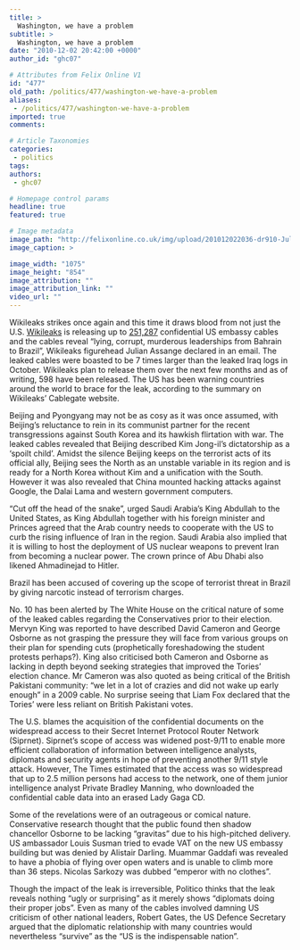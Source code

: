 ```yaml
---
title: >
  Washington, we have a problem
subtitle: >
  Washington, we have a problem
date: "2010-12-02 20:42:00 +0000"
author_id: "ghc07"

# Attributes from Felix Online V1
id: "477"
old_path: /politics/477/washington-we-have-a-problem
aliases:
 - /politics/477/washington-we-have-a-problem
imported: true
comments:

# Article Taxonomies
categories:
 - politics
tags:
authors:
 - ghc07

# Homepage control params
headline: true
featured: true

# Image metadata
image_path: "http://felixonline.co.uk/img/upload/201012022036-dr910-JulianAs.jpg"
image_caption: >

image_width: "1075"
image_height: "854"
image_attribution: ""
image_attribution_link: ""
video_url: ""
---
```


Wikileaks strikes once again and this time it draws blood from not just the U.S. [Wikileaks](http://wikileaks.org/) is releasing up to [251,287](http://cablegate.wikileaks.org/) confidential US embassy cables and the cables reveal “lying, corrupt, murderous leaderships from Bahrain to Brazil”, Wikileaks figurehead Julian Assange declared in an email. The leaked cables were boasted to be 7 times larger than the leaked Iraq logs in October. Wikileaks plan to release them over the next few months and as of writing, 598 have been released. The US has been warning countries around the world to brace for the leak, according to the summary on Wikileaks’ Cablegate website.

Beijing and Pyongyang may not be as cosy as it was once assumed, with Beijing’s reluctance to rein in its communist partner for the recent transgressions against South Korea and its hawkish flirtation with war. The leaked cables revealed that Beijing described Kim Jong-il’s dictatorship as a ‘spoilt child’. Amidst the silence Beijing keeps on the terrorist acts of its official ally, Beijing sees the North as an unstable variable in its region and is ready for a North Korea without Kim and a unification with the South. However it was also revealed that China mounted hacking attacks against Google, the Dalai Lama and western government computers.

“Cut off the head of the snake”, urged Saudi Arabia’s King Abdullah to the United States, as King Abdullah together with his foreign minister and Princes agreed that the Arab country needs to cooperate with the US to curb the rising influence of Iran in the region. Saudi Arabia also implied that it is willing to host the deployment of US nuclear weapons to prevent Iran from becoming a nuclear power. The crown prince of Abu Dhabi also likened Ahmadinejad to Hitler.

Brazil has been accused of covering up the scope of terrorist threat in Brazil by giving narcotic instead of terrorism charges.

No. 10 has been alerted by The White House on the critical nature of some of the leaked cables regarding the Conservatives prior to their election. Mervyn King was reported to have described David Cameron and George Osborne as not grasping the pressure they will face from various groups on their plan for spending cuts (prophetically foreshadowing the student protests perhaps?). King also criticised both Cameron and Osborne as lacking in depth beyond seeking strategies that improved the Tories’ election chance. Mr Cameron was also quoted as being critical of the British Pakistani community: “we let in a lot of crazies and did not wake up early enough” in a 2009 cable. No surprise seeing that Liam Fox declared that the Tories’ were less reliant on British Pakistani votes.

The U.S. blames the acquisition of the confidential documents on the widespread access to their Secret Internet Protocol Router Network (Siprnet). Siprnet’s scope of access was widened post-9/11 to enable more efficient collaboration of information between intelligence analysts, diplomats and security agents in hope of preventing another 9/11 style attack. However, The Times estimated that the access was so widespread that up to 2.5 million persons had access to the network, one of them junior intelligence analyst Private Bradley Manning, who downloaded the confidential cable data into an erased Lady Gaga CD.

Some of the revelations were of an outrageous or comical nature. Conservative research thought that the public found then shadow chancellor Osborne to be lacking “gravitas” due to his high-pitched delivery. US ambassador Louis Susman tried to evade VAT on the new US embassy building but was denied by Alistair Darling. Muammar Gaddafi was revealed to have a phobia of flying over open waters and is unable to climb more than 36 steps. Nicolas Sarkozy was dubbed “emperor with no clothes”.

Though the impact of the leak is irreversible, Politico thinks that the leak reveals nothing “ugly or surprising” as it merely shows “diplomats doing their proper jobs”. Even as many of the cables involved damning US criticism of other national leaders, Robert Gates, the US Defence Secretary argued that the diplomatic relationship with many countries would nevertheless “survive” as the “US is the indispensable nation”.
